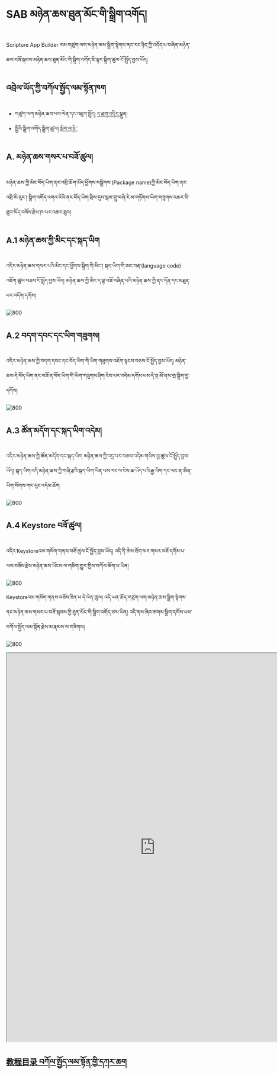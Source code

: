 # SAB མཉེན་ཆས་ཐུན་མོང་གི་སྒྲིག་འགོད།

Scripture App Builder རམ་གཙུག་ལག་མཉེན་ཆས་སྒྲིག་སྟེགས་ནང་རང་ཉིད་ཀྱི་འདོད་པ་བཞིན་མཉེན་ཆས་བཟོ་སྐབས་མཉེན་ཆས་ཐུན་མོང་གི་སྒྲིག་འགོད་ཇི་ལྟར་སྒྲིག་ཚུལ་ངོ་སྤྲོད་བྱས་ཡོད། 

## འབྲེལ་ཡོད་ཀྱི་བཀོལ་སྤྱོད་ལམ་སྟོན་ཁག
- གཙུག་ལག་མཉེན་ཆས་ཕབ་ལེན་དང་འཇུག་སྤྲོད། [དྲ་ཐག་འདིར་](https://github.com/buda-base/budax/blob/master/howtoguides/SAB01/index.md#%E0%BD%82%E0%BD%99%E0%BD%B4%E0%BD%82%E0%BD%A3%E0%BD%82%E0%BD%98%E0%BD%89%E0%BD%BA%E0%BD%93%E0%BD%86%E0%BD%A6%E0%BD%96%E0%BD%80%E0%BD%BC%E0%BD%A3%E0%BD%9A%E0%BD%B4%E0%BD%A3)སྣུན།
- སྤྱིའི་སྒྲིག་འགོད་སྒྲིག་ཚུལ། [སླེབ་ལ་ཉེ་་]()

## A. མཉེན་ཆས་གསར་པ་བཟོ་ཚུལ།

མཉེན་ཆས་ཀྱི་མིང་བོད་ཡིག་ནང་འབྲི་ཆོག་མོད་ཕྱོགས་བསྒྲིགས་(Package name)ཀྱི་མིང་བོད་ཡིག་ནང་འབྲི་མི་རུང་། སྒྲིག་འགོད་འགའ་རེའི་ནང་བོད་ཡིག་བྲིས་དུས་སྒམ་གྲུ་བཞི་རེ་མ་གཏོགས་ཡིག་གཟུགས་འཆར་མི་ཐུབ་མོད་བཟོས་རྗེས་ཁ་པར་འཆར་ཐུབ།

## A.1 མཉེན་ཆས་ཀྱི་མིང་དང་སྐད་ཡིག

འདིར་མཉེན་ཆས་གསར་པའི་མིང་དང་ཕྱོགས་སྒྲིག་གི་མིང་། སྐད་ཡིག་གི་ཨང་བརྡ་(language code) འཇོག་ཚུལ་བཅས་ངོ་སྤྲོད་བྱས་ཡོད། མཉེན་ཆས་ཀྱི་མིང་ད་ལྟ་བཟོ་བཞིན་པའི་མཉེན་ཆས་ཀྱི་ནང་དོན་དང་མཐུན་པར་འདོག་དགོས།

![800](images/000001.gif)

## A.2 བདག་དབང་དང་ཡིག་གཟུགས།

འདིར་མཉེན་ཆས་ཀྱི་བདག་དབང་དང་བོད་ཡིག་གི་ཡིག་གཟུགས་འཇོག་སྟངས་བཅས་ངོ་སྤྲོད་བྱས་ཡོད། མཉེན་ཆས་དེ་བོད་ཡིག་ནང་བཟོ་ན་བོད་ཡིག་གི་ཡིག་གཟུགས་ཤིག་ངེས་པར་འདེམ་དགོས་པས་དེ་སྔ་མོ་ནས་གྲ་སྒྲིག་བྱ་དགོས།

![800](images/000002.gif)

## A.3 ཚོན་མདོག་དང་སྐད་ཡིག་འདེམ།

འདིར་མཉེན་ཆས་ཀྱི་ཚོན་མདོག་དང་སྐད་ཡིག མཉེན་ཆས་ཀྱི་འདྲ་པར་བཅས་འདེམ་གསེས་བྱ་ཚུལ་ངོ་སྤྲོད་བྱས་ཡོད། སྐད་ཡིག་འདི་མཉེན་ཆས་ཀྱི་གཞི་རྩའི་སྐད་ཡིག་ཡིན་པས་རང་ལ་ངེས་ཆ་ཡོད་པའི་རྒྱ་ཡིག་དང་ཡང་ན་ཨིན་ཡིག་སོགས་གང་རུང་འདེམ་ཆོག

![800](images/000003.gif)

## A.4 Keystore བཟོ་ཚུལ།

འདིར་Keystoreའམ་གསོག་གནས་བཟོ་ཚུལ་ངོ་སྤྲོད་བྱས་ཡོད། འདི་ནི་ཆེས་ཐོག་མར་གསར་བཟོ་དགོས་པ་ལས་བཟོས་རྗེས་མཉེན་ཆས་ཡོངས་ལ་གཅིག་གྱུར་གྱིས་བཀོལ་ཆོག་པ་ཡིན།

![800](images/000004.gif)

Keystoreའམ་གསོག་གནས་བཟོས་ཟིན་པ་དེ་ལེན་ཚུལ། འདི་ཡན་ཆོད་གཙུག་ལག་མཉེན་ཆས་སྒྲིག་སྟེགས་ནང་མཉེན་ཆས་གསར་པ་བཟོ་སྐབས་ཀྱི་ཐུན་མོང་གི་སྒྲིག་འགོད་ཙམ་ཡིན། འདི་ནས་ཞིབ་ཚགས་སྒྲིག་དགོས་པས་བཀོལ་སྤྱོད་ལམ་སྟོན་རྗེས་མ་རྣམས་ལ་གཟིགས།

![800](images/000005.gif)

<p class="hide top"><iframe src="https://shimowendang.com/forms/cytvT6t9G9DhKHRJ/fill?channel=1" style="height:1050px;width:800px;"></iframe></p>

##  [教程目录 བཀོལ་སྤྱོད་ལམ་སྟོན་གྱི་དཀར་ཆག](https://github.com/buda-base/budax)